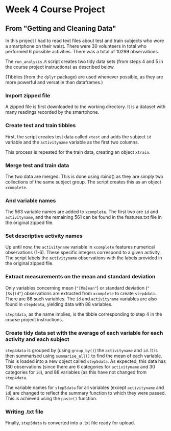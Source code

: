 # Week 4 Course Project
## From "Getting and Cleaning Data"

In this project I had to read text files about test and train subjects who wore a smartphone on their waist. There were 30 volunteers in total who performed 6 possible activities. There was a total of 10299 observations.

The `run_analysis.R` script creates two tidy data sets (from steps 4 and 5 in the course project instructions) as described below.

(Tibbles (from the `dplyr` package) are used whenever possible, as they are more powerful and versatile than dataframes.)

### Import zipped file
A zipped file is first downloaded to the working directory. It is a dataset with many readings recorded by the smartphone.

### Create test and train tibbles
First, the script creates test data called `xtest` and adds the subject `id` variable and the `activityname` variable as the first two columns.  

This process is repeated for the train data, creating an object `xtrain`.

### Merge test and train data
The two data are merged. This is done using rbind() as they are simply two collections of the same subject group. The script creates this as an object `xcomplete`.

### And variable names
The 563 variable names are added to `xcomplete`. The first two are `id` and `activityname`, and the remaining 561 can be found in the features.txt file in the original zipped file.  


### Set descriptive activity names
Up until now, the `activityname` variable in `xcomplete` features numerical observations (1-6). These specific integers correspond to a given activity. The script labels the `activityname` observations with the labels provided in the original zipped file.

### Extract measurements on the mean and standard deviation
Only variables concerning mean (`"[Mm]ean"`) or standard deviation (`"[Ss]td"`) observations are extracted from `xcomplete` to create `step4data`. There are 86 such variables. The `id` and `activityname` variables are also found in `step4data`, yielding data with 88 variables.  

`step4data`, as the name implies, is the tibble corresponding to step 4 in the course project instructions.

### Create tidy data set with the average of each variable for each activity and each subject
`step4data` is grouped by (using `group_by()`) the `activityname` and `id`. It is then summarised using `summarise_all()` to find the mean of each variable. This is loaded into a new object called `step5data`. As expected, this data has 180 observations (since there are 6 categories for `activityname` and 30 categories for `id`), and 88 variables (as this have not changed from `step4data`.  

The variable names for `step5data` for all variables (except `activityname` and `id`) are changed to reflect the summary function to which they were passed. This is achieved using the `paste()` function.

### Writing .txt file
Finally, `step5data` is converted into a .txt file ready for upload.
